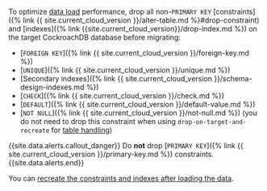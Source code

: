 To optimize [data load](#load-data-into-cockroachdb) performance, drop all non-`PRIMARY KEY` [constraints]({% link {{ site.current_cloud_version }}/alter-table.md %}#drop-constraint) and [indexes]({% link {{site.current_cloud_version}}/drop-index.md %}) on the target CockroachDB database before migrating:

- [`FOREIGN KEY`]({% link {{ site.current_cloud_version }}/foreign-key.md %})
- [`UNIQUE`]({% link {{ site.current_cloud_version }}/unique.md %})
- [Secondary indexes]({% link {{ site.current_cloud_version }}/schema-design-indexes.md %})
- [`CHECK`]({% link {{ site.current_cloud_version }}/check.md %})
- [`DEFAULT`]({% link {{ site.current_cloud_version }}/default-value.md %})
- [`NOT NULL`]({% link {{ site.current_cloud_version }}/not-null.md %}) (you do not need to drop this constraint when using `drop-on-target-and-recreate` for [table handling](#table-handling-mode))

{{site.data.alerts.callout_danger}}
Do **not** drop [`PRIMARY KEY`]({% link {{ site.current_cloud_version }}/primary-key.md %}) constraints.
{{site.data.alerts.end}}

You can [recreate the constraints and indexes after loading the data](#modify-the-cockroachdb-schema).